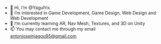 - 👋 Hi, I’m @Yagufrix
- 👀 I’m interested in Game Development, Game Design, Web Design and Web Development
- 🌱 I’m currently learning AR, Nav Mesh, Textures, and 3D on Unity
- 📫 You may contact me through my email antonioseinjagou95@gmail.com

